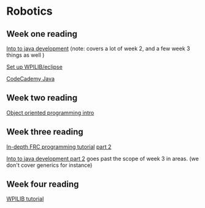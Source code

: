 # Robotics
## Week one reading 
[Into to java development](https://www.ibm.com/developerworks/java/tutorials/j-introtojava1/) (note: covers a lot of week 2, and a few week 3 things as well )

[Set up WPILIB/eclipse](https://www.youtube.com/watch?v=dNXu97q08uI)

[CodeCademy Java](https://www.codecademy.com/learn/learn-java)
## Week two reading
[Object oriented programming intro](https://goo.gl/mK4zRZ)
## Week three reading

[In-depth FRC programming tutorial](https://www.youtube.com/watch?v=t-otjytqzCw) 
[part 2](https://www.youtube.com/watch?v=WO-FAKuhpNs)

[Into to java development part 2](https://www.ibm.com/developerworks/java/tutorials/j-introtojava2/index.html) goes past the scope of week 3  in areas. (we don't cover generics for instance)

## Week four reading

[WPILIB tutorial](https://wpilib.screenstepslive.com/s/currentCS/m/java)

